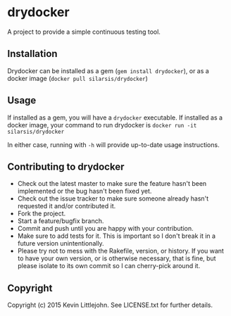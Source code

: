 # drydocker

A project to provide a simple continuous testing tool.

## Installation

Drydocker can be installed as a gem (`gem install drydocker`), or as a docker
image (`docker pull silarsis/drydocker`)

## Usage

If installed as a gem, you will have a `drydocker` executable. If installed as
a docker image, your command to run drydocker is `docker run -it silarsis/drydocker`

In either case, running with `-h` will provide up-to-date usage instructions.

## Contributing to drydocker

* Check out the latest master to make sure the feature hasn't been implemented or the bug hasn't been fixed yet.
* Check out the issue tracker to make sure someone already hasn't requested it and/or contributed it.
* Fork the project.
* Start a feature/bugfix branch.
* Commit and push until you are happy with your contribution.
* Make sure to add tests for it. This is important so I don't break it in a future version unintentionally.
* Please try not to mess with the Rakefile, version, or history. If you want to have your own version, or is otherwise necessary, that is fine, but please isolate to its own commit so I can cherry-pick around it.

## Copyright

Copyright (c) 2015 Kevin Littlejohn. See LICENSE.txt for
further details.
